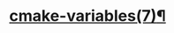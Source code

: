 # [cmake-variables(7)](https://cmake.org/cmake/help/latest/manual/cmake-variables.7.html#id1)[¶](https://cmake.org/cmake/help/latest/manual/cmake-variables.7.html#cmake-variables-7)